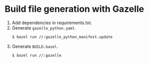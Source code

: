 # Build file generation with Gazelle

1. Add dependencies in requirements.txt.
2. Generate `gazelle_python.yaml`.
   ```sh
   $ bazel run //:gazelle_python_manifest.update
   ```
3. Generate `BUILD.bazel`.
   ```sh
   $ bazel run //:gazelle
   ```